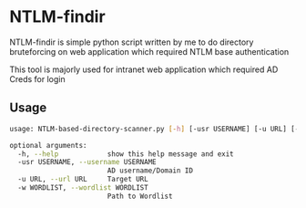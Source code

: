 # NTLM-findir

NTLM-findir is simple python script written by me to do directory bruteforcing on web application which required NTLM base authentication 

This tool is majorly used for intranet web application which required AD Creds for login 

## Usage

```sh
usage: NTLM-based-directory-scanner.py [-h] [-usr USERNAME] [-u URL] [-w WORDLIST]

optional arguments:
  -h, --help            show this help message and exit
  -usr USERNAME, --username USERNAME
                        AD username/Domain ID
  -u URL, --url URL     Target URL
  -w WORDLIST, --wordlist WORDLIST
                        Path to Wordlist
```

